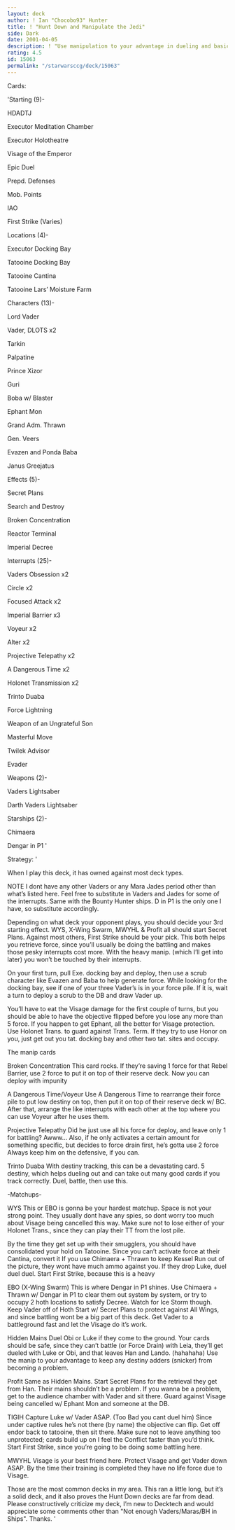 ```yaml
---
layout: deck
author: ! Ian "Chocobo93" Hunter
title: ! "Hunt Down and Manipulate the Jedi"
side: Dark
date: 2001-04-05
description: ! "Use manipulation to your advantage in dueling and basic battling, etc."
rating: 4.5
id: 15063
permalink: "/starwarsccg/deck/15063"
---
```

Cards: 

'Starting (9)-

HDADTJ

Executor Meditation Chamber

Executor Holotheatre

Visage of the Emperor

Epic Duel

Prepd. Defenses

Mob. Points

IAO

First Strike (Varies)


Locations (4)-

Executor Docking Bay

Tatooine Docking Bay

Tatooine Cantina

Tatooine Lars’ Moisture Farm


Characters (13)-

Lord Vader

Vader, DLOTS x2

Tarkin

Palpatine

Prince Xizor

Guri

Boba w/ Blaster

Ephant Mon

Grand Adm. Thrawn

Gen. Veers

Evazen and Ponda Baba

Janus Greejatus


Effects (5)-

Secret Plans

Search and Destroy

Broken Concentration

Reactor Terminal

Imperial Decree


Interrupts (25)-

Vaders Obsession x2

Circle x2

Focused Attack x2

Imperial Barrier x3

Voyeur x2

Alter x2

Projective Telepathy x2

A Dangerous Time x2

Holonet Transmission x2

Trinto Duaba

Force Lightning

Weapon of an Ungrateful Son

Masterful Move

Twilek Advisor

Evader


Weapons (2)-

Vaders Lightsaber

Darth Vaders Lightsaber


Starships (2)-

Chimaera

Dengar in P1 '

Strategy: '

When I play this deck, it has owned against most deck types.


NOTE I dont have any other Vaders or any Mara Jades period other than what’s listed here. Feel free to substitute in Vaders and Jades for some of the interrupts. Same with the Bounty Hunter ships. D in P1 is the only one I have, so substitute accordingly.


Depending on what deck your opponent plays, you should decide your 3rd starting effect. WYS, X-Wing Swarm, MWYHL & Profit all should start Secret Plans. Against most others, First Strike should be your pick. This both helps you retrieve force, since you’ll usually be doing the battling and makes those pesky interrupts cost more. With the heavy manip. (which I’ll get into later) you won’t be touched by their interrupts.


On your first turn, pull Exe. docking bay and deploy, then use a scrub character like Evazen and Baba to help generate force. While looking for the docking bay, see if one of your three Vader’s is in your force pile. If it is, wait a turn to deploy a scrub to the DB and draw Vader up.


You’ll have to eat the Visage damage for the first couple of turns, but you should be able to have the objective flipped before you lose any more than 5 force. If you happen to get Ephant, all the better for Visage protection. Use Holonet Trans. to guard against Trans. Term. If they try to use Honor on you, just get out you tat. docking bay and other two tat. sites and occupy.


The manip cards


Broken Concentration This card rocks. If they’re saving 1 force for that Rebel Barrier, use 2 force to put it on top of their reserve deck. Now you can deploy with impunity


A Dangerous Time/Voyeur Use A Dangerous Time to rearrange their force pile to put low destiny on top, then put it on top of their reserve deck w/ BC. After that, arrange the like interrupts with each other at the top where you can use Voyeur after he uses them.


Projective Telepathy Did he just use all his force for deploy, and leave only 1 for battling? Awww... Also, if he only activates a certain amount for something specific, but decides to force drain first, he’s gotta use 2 force Always keep him on the defensive, if you can.


Trinto Duaba With destiny tracking, this can be a devastating card. 5 destiny, which helps dueling out and can take out many good cards if you track correctly. Duel, battle, then use this.


-Matchups-


WYS This or EBO is gonna be your hardest matchup. Space is not your strong point. They usually dont have any spies, so dont worry too much about Visage being cancelled this way. Make sure not to lose either of your Holonet Trans., since they can play their TT from the lost pile.

By the time they get set up with their smugglers, you should have consolidated your hold on Tatooine. Since you can’t activate force at their Cantina, convert it If you use Chimaera + Thrawn to keep Kessel Run out of the picture, they wont have much ammo against you. If they drop Luke, duel duel duel. Start First Strike, because this is a heavy 


EBO (X-Wing Swarm) This is where Dengar in P1 shines. Use Chimaera + Thrawn w/ Dengar in P1 to clear them out system by system, or try to occupy 2 hoth locations to satisfy Decree. Watch for Ice Storm though. Keep Vader off of Hoth Start w/ Secret Plans to protect against All Wings, and since battling wont be a big part of this deck. Get Vader to a battleground fast and let the Visage do it’s work.


Hidden Mains Duel Obi or Luke if they come to the ground. Your cards should be safe, since they can’t battle (or Force Drain) with Leia, they’ll get dueled with Luke or Obi, and that leaves Han and Lando. (hahahaha) Use the manip to your advantage to keep any destiny adders (snicker) from becoming a problem.


Profit Same as Hidden Mains. Start Secret Plans for the retrieval they get from Han. Their mains shouldn’t be a problem. If you wanna be a problem, get to the audience chamber with Vader and sit there. Guard against Visage being cancelled w/ Ephant Mon and someone at the DB.


TIGIH Capture Luke w/ Vader ASAP. (Too Bad you cant duel him) Since under captive rules he’s not there (by name) the objective can flip. Get off endor back to tatooine, then sit there. Make sure not to leave anything too unprotected; cards build up on I feel the Conflict faster than you’d think. Start First Strike, since you’re going to be doing some battling here.


MWYHL Visage is your best friend here. Protect Visage and get Vader down ASAP. By the time their training is completed they have no life force due to Visage.


Those are the most common decks in my area. This ran a little long, but it’s a solid deck, and it also proves the Hunt Down decks are far from dead. Please constructively criticize my deck, I’m new to Decktech and would appreciate some comments other than "Not enough Vaders/Maras/BH in Ships". Thanks. '
